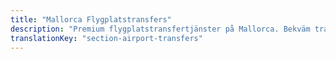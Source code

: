 ```yaml
---
title: "Mallorca Flygplatstransfers"
description: "Premium flygplatstransfertjänster på Mallorca. Bekväm transport från Palma flygplats till ditt hotell med plats för cyklar. Boka din transfer."
translationKey: "section-airport-transfers"
---
```

